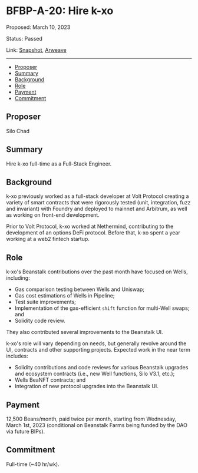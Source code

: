 # BFBP-A-20: Hire k-xo

Proposed: March 10, 2023

Status: Passed

Link: [Snapshot](https://snapshot.org/#/beanstalkfarmsbudget.eth/proposal/0x1c1bf7bd5ca26a5e341d1d7fc82cf2d000112cfff38d475b5e5dc10baff93da8), [Arweave](https://arweave.net/kDaey3q9njYVAPTemj1WmIPHpClZ74JVDi-Kh-qW8HU)

---

- [Proposer](#proposer)
- [Summary](#summary)
- [Background](#background)
- [Role](#role)
- [Payment](#payment)
- [Commitment](#commitment)

## Proposer

Silo Chad

## Summary

Hire k-xo full-time as a Full-Stack Engineer.

## Background

k-xo previously worked as a full-stack developer at Volt Protocol creating a variety of smart contracts that were rigorously tested (unit, integration, fuzz and invariant) with Foundry and deployed to mainnet and Arbitrum, as well as working on front-end development. 

Prior to Volt Protocol, k-xo worked at Nethermind, contributing to the development of an options DeFi protocol. Before that, k-xo spent a year working at a web2 fintech startup.

## Role

k-xo's Beanstalk contributions over the past month have focused on Wells, including:

* Gas comparison testing between Wells and Uniswap;
* Gas cost estimations of Wells in Pipeline;
* Test suite improvements;
* Implementation of the gas-efficient `shift` function for multi-Well swaps; and
* Solidity code review.

They also contributed several improvements to the Beanstalk UI.

k-xo's role will vary depending on needs, but generally revolve around the UI, contracts and other supporting projects. Expected work in the near term includes:

- Solidity contributions and code reviews for various Beanstalk upgrades and ecosystem contracts (i.e., new Well functions, Silo V3.1, etc.);
- Wells BeaNFT contracts; and
- Integration of new protocol upgrades into the Beanstalk UI.

## Payment

12,500 Beans/month, paid twice per month, starting from Wednesday, March 1st, 2023 (conditional on Beanstalk Farms being funded by the DAO via future BIPs).

## Commitment

Full-time (~40 hr/wk).
